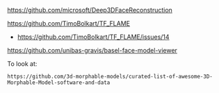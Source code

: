 https://github.com/microsoft/Deep3DFaceReconstruction


https://github.com/TimoBolkart/TF_FLAME
  - https://github.com/TimoBolkart/TF_FLAME/issues/14


https://github.com/unibas-gravis/basel-face-model-viewer


To look at:
```
https://github.com/3d-morphable-models/curated-list-of-awesome-3D-Morphable-Model-software-and-data
```
